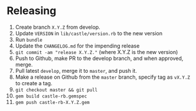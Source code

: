 # Releasing

1. Create branch `X.Y.Z` from develop.
2. Update `VERSION` in `lib/castle/version.rb` to the new version
3. Run `bundle`
4. Update the `CHANGELOG.md` for the impending release
5. `git commit -am "release X.Y.Z."` (where X.Y.Z is the new version)
6. Push to Github, make PR to the develop branch, and when approved, merge.
7. Pull latest `develop`, merge it to `master`, and push it.
8. Make a release on Github from the `master` branch, specify tag as `vX.Y.Z` to create a tag.
9. `git checkout master && git pull`
10. `gem build castle-rb.gemspec`
11. `gem push castle-rb-X.Y.Z.gem`

